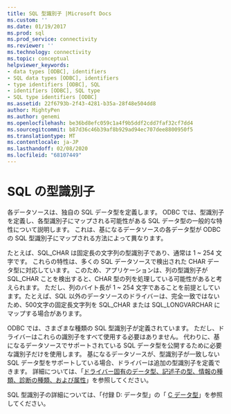 ```yaml
---
title: SQL 型識別子 |Microsoft Docs
ms.custom: ''
ms.date: 01/19/2017
ms.prod: sql
ms.prod_service: connectivity
ms.reviewer: ''
ms.technology: connectivity
ms.topic: conceptual
helpviewer_keywords:
- data types [ODBC], identifiers
- SQL data types [ODBC], identifiers
- type identifiers [ODBC], SQL
- identifiers [ODBC], SQL type
- SQL type identifiers [ODBC]
ms.assetid: 22f6793b-2f43-4281-b35a-28f48e504dd8
author: MightyPen
ms.author: genemi
ms.openlocfilehash: be36bd8efc059c1a4f9b5ddf2cdd7faf32cf7dd4
ms.sourcegitcommit: b87d36c46b39af8b929ad94ec707dee8800950f5
ms.translationtype: MT
ms.contentlocale: ja-JP
ms.lasthandoff: 02/08/2020
ms.locfileid: "68107449"
---
```

# <a name="sql-type-identifiers"></a>SQL の型識別子
各データソースは、独自の SQL データ型を定義します。 ODBC では、型識別子を定義し、各型識別子にマップされる可能性がある SQL データ型の一般的な特性について説明します。 これは、基になるデータソースの各データ型が ODBC の SQL 型識別子にマップされる方法によって異なります。  
  
 たとえば、SQL_CHAR は固定長の文字列の型識別子であり、通常は 1 ~ 254 文字です。 これらの特性は、多くの SQL データソースで検出された CHAR データ型に対応しています。 このため、アプリケーションは、列の型識別子が SQL_CHAR ことを検出すると、CHAR 型の列を処理している可能性があると考えられます。 ただし、列のバイト長が 1 ~ 254 文字であることを前提としています。たとえば、SQL 以外のデータソースのドライバーは、完全一致ではないため、500文字の固定長文字列を SQL_CHAR または SQL_LONGVARCHAR にマップする場合があります。  
  
 ODBC では、さまざまな種類の SQL 型識別子が定義されています。 ただし、ドライバーはこれらの識別子をすべて使用する必要はありません。 代わりに、基になるデータソースでサポートされている SQL データ型を公開するために必要な識別子だけを使用します。 基になるデータソースが、型識別子が一致しない SQL データ型をサポートしている場合、ドライバーは追加の型識別子を定義できます。 詳細については、「[ドライバー固有のデータ型、記述子の型、情報の種類、診断の種類、および属性](../../../odbc/reference/develop-app/driver-specific-data-types-descriptor-information-diagnostic.md)」を参照してください。  
  
 SQL 型識別子の詳細については、「付録 D: データ型」の「 [C データ型](../../../odbc/reference/appendixes/c-data-types.md)」を参照してください。
